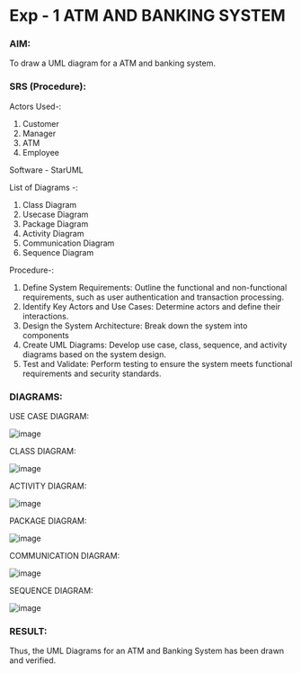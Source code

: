 # Exp - 1 ATM AND BANKING SYSTEM

### AIM:
To draw a UML diagram for a ATM and banking system.

### SRS (Procedure):
Actors Used-:
1) Customer
2) Manager
3) ATM
4) Employee

Software - StarUML

List of Diagrams -:
1) Class Diagram
2) Usecase Diagram
3) Package Diagram
4) Activity Diagram
5) Communication Diagram
6) Sequence Diagram

Procedure-:
1. Define System Requirements: Outline the functional and non-functional requirements, such as user authentication and transaction processing.
2. Identify Key Actors and Use Cases: Determine actors and define their interactions.
3. Design the System Architecture: Break down the system into components
4. Create UML Diagrams: Develop use case, class, sequence, and activity diagrams based on the system design.
5. Test and Validate: Perform testing to ensure the system meets functional requirements and security standards.


### DIAGRAMS:

USE CASE DIAGRAM:

![image](https://github.com/user-attachments/assets/d88df1bf-05b2-49c1-a5de-2ff2c549231a)


CLASS DIAGRAM:

![image](https://github.com/user-attachments/assets/88c6cf21-da63-40d2-9c96-cdeeb015ced2)


ACTIVITY DIAGRAM:

![image](https://github.com/user-attachments/assets/e022f858-5cb4-414e-a0a9-adf498a77f95)


PACKAGE DIAGRAM:

![image](https://github.com/user-attachments/assets/04574460-1288-4180-9bf2-89736f466de7)



COMMUNICATION DIAGRAM:

![image](https://github.com/user-attachments/assets/5f5706b1-9bb4-44d5-8696-4e934e2d6276)



SEQUENCE DIAGRAM:

![image](https://github.com/user-attachments/assets/04652346-24d8-47ea-bf83-6072caf78d5f)



### RESULT:

Thus, the UML Diagrams for an ATM and Banking System has been drawn and verified.
